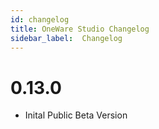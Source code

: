 ```yaml
---
id: changelog
title: OneWare Studio Changelog
sidebar_label:  Changelog
---
```


# 0.13.0

- Inital Public Beta Version